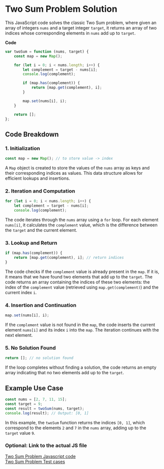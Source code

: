 **Two Sum Problem Solution**
=====================================

This JavaScript code solves the classic Two Sum problem, where given an array of integers `nums` and a target integer `target`, it returns an array of two indices whose corresponding elements in `nums` add up to `target`.

**Code**
```javascript
var twoSum = function (nums, target) {
    const map = new Map(); 

    for (let i = 0; i < nums.length; i++) {
        let complement = target - nums[i];
        console.log(complement);

        if (map.has(complement)) {
            return [map.get(complement), i]; 
        }

        map.set(nums[i], i);
    }

    return []; 
};
```

**Code Breakdown**
-------------------

### 1. Initialization

```javascript
const map = new Map(); // to store value -> index
```

A `Map` object is created to store the values of the `nums` array as keys and their corresponding indices as values. This data structure allows for efficient lookups and insertions.

### 2. Iteration and Computation

```javascript
for (let i = 0; i < nums.length; i++) {
    let complement = target - nums[i];
    console.log(complement);
```

The code iterates through the `nums` array using a `for` loop. For each element `nums[i]`, it calculates the `complement` value, which is the difference between the `target` and the current element.

### 3. Lookup and Return

```javascript
if (map.has(complement)) {
    return [map.get(complement), i]; // return indices
}
```

The code checks if the `complement` value is already present in the `map`. If it is, it means that we have found two elements that add up to the `target`. The code returns an array containing the indices of these two elements: the index of the `complement` value (retrieved using `map.get(complement)`) and the current index `i`.

### 4. Insertion and Continuation

```javascript
map.set(nums[i], i);
```

If the `complement` value is not found in the `map`, the code inserts the current element `nums[i]` and its index `i` into the `map`. The iteration continues with the next element.

### 5. No Solution Found

```javascript
return []; // no solution found
```

If the loop completes without finding a solution, the code returns an empty array indicating that no two elements add up to the `target`.

**Example Use Case**
--------------------

```javascript
const nums = [2, 7, 11, 15];
const target = 9;
const result = twoSum(nums, target);
console.log(result); // Output: [0, 1]
```

In this example, the `twoSum` function returns the indices `[0, 1]`, which correspond to the elements `2` and `7` in the `nums` array, adding up to the `target` value `9`.

### Optional: Link to the actual JS file 
[Two Sum Problem Javascript code](../scripts/p1.js)<br>
[Two Sum Problem Test cases](../tests/p1.js)
